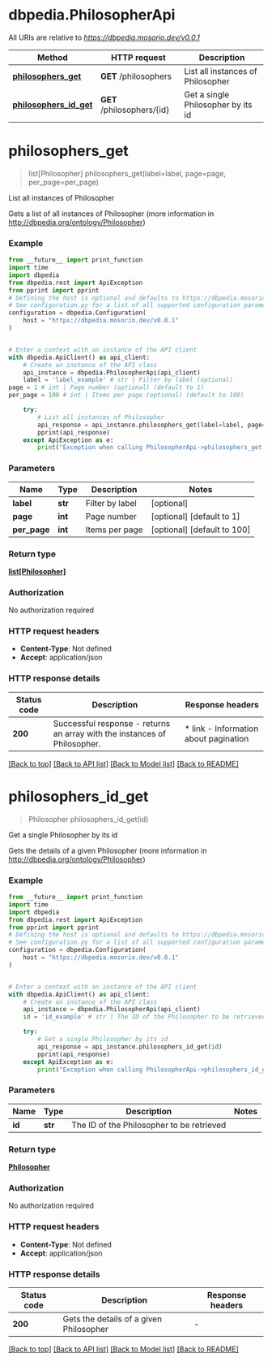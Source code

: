 # dbpedia.PhilosopherApi

All URIs are relative to *https://dbpedia.mosorio.dev/v0.0.1*

Method | HTTP request | Description
------------- | ------------- | -------------
[**philosophers_get**](PhilosopherApi.md#philosophers_get) | **GET** /philosophers | List all instances of Philosopher
[**philosophers_id_get**](PhilosopherApi.md#philosophers_id_get) | **GET** /philosophers/{id} | Get a single Philosopher by its id


# **philosophers_get**
> list[Philosopher] philosophers_get(label=label, page=page, per_page=per_page)

List all instances of Philosopher

Gets a list of all instances of Philosopher (more information in http://dbpedia.org/ontology/Philosopher)

### Example

```python
from __future__ import print_function
import time
import dbpedia
from dbpedia.rest import ApiException
from pprint import pprint
# Defining the host is optional and defaults to https://dbpedia.mosorio.dev/v0.0.1
# See configuration.py for a list of all supported configuration parameters.
configuration = dbpedia.Configuration(
    host = "https://dbpedia.mosorio.dev/v0.0.1"
)


# Enter a context with an instance of the API client
with dbpedia.ApiClient() as api_client:
    # Create an instance of the API class
    api_instance = dbpedia.PhilosopherApi(api_client)
    label = 'label_example' # str | Filter by label (optional)
page = 1 # int | Page number (optional) (default to 1)
per_page = 100 # int | Items per page (optional) (default to 100)

    try:
        # List all instances of Philosopher
        api_response = api_instance.philosophers_get(label=label, page=page, per_page=per_page)
        pprint(api_response)
    except ApiException as e:
        print("Exception when calling PhilosopherApi->philosophers_get: %s\n" % e)
```

### Parameters

Name | Type | Description  | Notes
------------- | ------------- | ------------- | -------------
 **label** | **str**| Filter by label | [optional] 
 **page** | **int**| Page number | [optional] [default to 1]
 **per_page** | **int**| Items per page | [optional] [default to 100]

### Return type

[**list[Philosopher]**](Philosopher.md)

### Authorization

No authorization required

### HTTP request headers

 - **Content-Type**: Not defined
 - **Accept**: application/json

### HTTP response details
| Status code | Description | Response headers |
|-------------|-------------|------------------|
**200** | Successful response - returns an array with the instances of Philosopher. |  * link - Information about pagination <br>  |

[[Back to top]](#) [[Back to API list]](../README.md#documentation-for-api-endpoints) [[Back to Model list]](../README.md#documentation-for-models) [[Back to README]](../README.md)

# **philosophers_id_get**
> Philosopher philosophers_id_get(id)

Get a single Philosopher by its id

Gets the details of a given Philosopher (more information in http://dbpedia.org/ontology/Philosopher)

### Example

```python
from __future__ import print_function
import time
import dbpedia
from dbpedia.rest import ApiException
from pprint import pprint
# Defining the host is optional and defaults to https://dbpedia.mosorio.dev/v0.0.1
# See configuration.py for a list of all supported configuration parameters.
configuration = dbpedia.Configuration(
    host = "https://dbpedia.mosorio.dev/v0.0.1"
)


# Enter a context with an instance of the API client
with dbpedia.ApiClient() as api_client:
    # Create an instance of the API class
    api_instance = dbpedia.PhilosopherApi(api_client)
    id = 'id_example' # str | The ID of the Philosopher to be retrieved

    try:
        # Get a single Philosopher by its id
        api_response = api_instance.philosophers_id_get(id)
        pprint(api_response)
    except ApiException as e:
        print("Exception when calling PhilosopherApi->philosophers_id_get: %s\n" % e)
```

### Parameters

Name | Type | Description  | Notes
------------- | ------------- | ------------- | -------------
 **id** | **str**| The ID of the Philosopher to be retrieved | 

### Return type

[**Philosopher**](Philosopher.md)

### Authorization

No authorization required

### HTTP request headers

 - **Content-Type**: Not defined
 - **Accept**: application/json

### HTTP response details
| Status code | Description | Response headers |
|-------------|-------------|------------------|
**200** | Gets the details of a given Philosopher |  -  |

[[Back to top]](#) [[Back to API list]](../README.md#documentation-for-api-endpoints) [[Back to Model list]](../README.md#documentation-for-models) [[Back to README]](../README.md)

